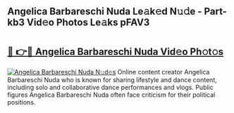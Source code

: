 ## Angelica Barbareschi Nuda Le𝚊k𝚎d N𝚞𝚍e - Part-kb3 Vid𝚎o Photos Le𝚊ks pFAV3

# <h2><a href="http://fbeovda.evod.top/?m=Angelica+Barbareschi+Nuda">🔗 👉🔴 Angelica Barbareschi Nuda Vid𝚎o Ph𝚘t𝚘s</a></h2>

[![Angelica Barbareschi Nuda N𝚞d𝚎s](https://i.imgur.com/8V9OHl7.gif)](http://fbeovda.evod.top/?m=Angelica+Barbareschi+Nuda)
Online content creator Angelica Barbareschi Nuda who is known for sharing lifestyle and dance content, including solo and collaborative dance performances and vlogs. Public figures Angelica Barbareschi Nuda often face criticism for their political positions. 

